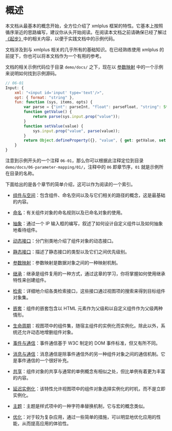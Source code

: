 # 概述

本文档从最基本的概念开始，全方位介绍了 xmlplus 框架的特性。它基本上按照循序渐近的思路编写，建议你从头开始阅读。在阅读本文档之前请确保已经了解过[《起步》](/getting-started)中的相关内容，以便于实践文档中的示例代码。

文档涉及到与 xmlplus 相关的几乎所有的基础知识。在已经熟练使用 xmlplus 的前提下，你也可以将本文档作为一个有用的参考。

文档的相关示例代码位于目录 `demo/docs/` 之下，现在以 [参数映射](/docs#参数映射) 中的一个示例来说明如何找到示例源码。

```js
// 06-01
Input: {
    xml: "<input id='input' type='text'/>",
    opt: { format: "string" },
    fun: function (sys, items, opts) {
        var parse = {"int": parseInt, "float": parseFloat, "string": String}[opts.format];
        function getValue() {
            return parse(sys.input.prop("value"));
        }
        function setValue(value) {
            sys.input.prop("value", parse(value));
        }
        return Object.defineProperty({}, "value", { get: getValue, set: setValue });
    }
}
```

注意到示例开头的一个注释 `06-01`，那么你可以根据此注释定位到目录 `demo/docs/06-parameter-mapping/01/`，注释中的 `06` 即章节序，`01` 就是示例所在目录的名称。

下面给出的是各个章节的简单介绍，这可以作为阅读的一个索引。

- [组件与空间](/docs#组件与空间)：包含组件、命名空间以及与它们相关的路径的概念，这是最基础的内容。

- [命名](/docs#命名)：有关组件对象的命名规则以及已命名对象的使用。

- [抽象](/docs#抽象)：通过一个 IP 输入框的编写，叙述了如何设计自定义组件以及如何抽象地看待组件。

- [动态接口](/docs#动态接口)：分门别类地介绍了组件对象的动态接口。

- [静态接口](/docs#静态接口)：描述了静态接口的类型以及它们之间优先级别。

- [参数映射](/docs#参数映射)：参数映射是数据对象之间的一种映射机制。

- [继承](/docs#继承)：继承是组件复用的一种方式，通过这章的学习，你将掌握如何使用继承特性来创建组件。

- [检索](/docs#检索)：详细地介绍各类检索接口，这些接口通过视图项的搜索来得到目标组件对象集。

- [嵌套](/docs#嵌套)：组件的嵌套包含以 HTML 元素作为父级和以自定义组件作为父级两种情形。

- [生命周期](/docs#生命周期)：视图项中的组件集，随宿主组件的实例化而实例化。除此以外，系统还允许动态地增删组件对象。

- [事件与通信](/docs#事件与通信)：事件通信基于 W3C 制定的 DOM 事件标准，但又有所不同。

- [消息与通信](/docs#消息与通信)：消息通信是除事件通信外的另一种组件对象之间的通信机制。它是事件通信的一个很好补充。

- [共享](/docs#共享)：组件对象的共享与通常的单例概念有相似之处，但比单例有着更为丰富的内容。

- [延迟实例化](/docs#延迟实例化)：该特性允许视图项中的组件对象选择实例化的时机，而不是立即实例化。

- [主题](/docs#主题)：主题是样式项中的一种字符串替换机制，它与宏的概念类似。

- [优化](/docs#优化)：对于较为复杂应用，通过一些简单的措施，可以明显地优化应用的性能，从而提高应用的体验性。